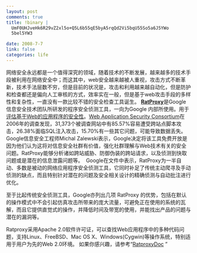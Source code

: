 ```yaml
--- 
layout: post
comments: true
title: !binary |
  UmF0UHJveHk6R29vZ2xl5o+Q5L6b55qE5byA5rqQd2Vi5bqU55So5a6J5YWo
  5bel5YW3

date: 2008-7-7
link: false
categories: life
---
```

网络安全永远都是一个值得深究的领域，随着技术的不断发展，越来越多的技术手段被利用在网络安全中；而这其中，web安全越来越被人重视，攻击方式不断革新，技术手法层数不穷，但是目前的状况是，攻击和利用越来越自动化，但是防护和检查都还是偏向人工审核的方式，效率实在一般，但是基于web攻击手段的多样性和复杂性，一直没有一款比较不错的安全检查工具诞生。
<a href="http://code.google.com/p/ratproxy/"><strong>RatProxy</strong></a>是Google信息安全技术团队所研发的程序安全侦测工具，一向为Google 内部所使用。用于<a href="http://computerworld.com/action/article.do?command=viewArticleBasic&amp;articleId=9106758">评估基于Web的应用程序的安全性</a>。<a href="http://www.webappsec.org/">Web Application Security Consortium</a>在2006年的调查发现，31,373个被调查网站中有85.57%容易遭受跨站点脚本攻击，26.38%面临SQL注入攻击，15.70%有一些其它问题，可能导致数据丢失。
Google信息安全工程师Michal Zalewski表示，Google决定将该工具免费开放是因为他们认为这将对信息安全社群有价值，强化社群理解与Web技术有关的安全问题。RatProxy能够分析诸如跨站威胁、防御伪装的跨站请求，以及侦测到快取问题或是潜在的信息泄露问题等。
<img src="http://ratproxy.googlecode.com/files/ratproxy-screen.png" alt="" />
Google在文件中表示，RatProxy为一半自动、多数是被动的网络应用程序安全侦测工具，它同时补足了传统主动爬寻及手动侦测的缺点，而且特别针对潜在的问题及安全相关设计的精确侦测与自动批注进行优化。

至于比起传统安全侦测工具，Google亦列出几项 RatProxy 的优势，包括在默认的操作模式中不会引起仿真攻击所带来的庞大流量，可避免正在使用的系统的瓦解，而且它提供直觉式的操作，并降低时间及带宽的使用，并能找出产品的问题与潜在的漏洞等。

Ratproxy采用Apache 2.0软件许可证，可以查找Web应用程序中的多种代码问题，支持Linux、FreeBSD、Mac OS X、Windows(Cygwin)等操作系统，特别适用于用户为先的Web 2.0环境。
如果你感兴趣，请参考“<a href="http://code.google.com/p/ratproxy/wiki/RatproxyDoc">RatproxyDoc</a> ”

